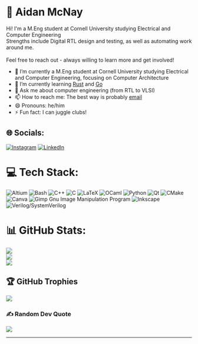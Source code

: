 <!--
**Aidan-McNay/Aidan-McNay** is a ✨ _special_ ✨ repository because its `README.md` (this file) appears on your GitHub profile.

Here are some ideas to get you started:

- 🔭 I’m currently working on ...
- 🌱 I’m currently learning ...
- 👯 I’m looking to collaborate on ...
- 🤔 I’m looking for help with ...
- 💬 Ask me about ...
- 📫 How to reach me: ...
- 😄 Pronouns: ...
- ⚡ Fun fact: ...
-->

# 💫 Aidan McNay
Hi! I'm a M.Eng student at Cornell University studying Electrical and Computer Engineering<br>Strengths include Digital RTL design and testing, as well as automating work around me.<br><br>Feel free to reach out - always willing to learn more and get involved!

- 🔭 I’m currently a M.Eng student at Cornell University studying Electrical and Computer Engineering, focusing on Computer Architecture
- 🌱 I’m currently learning [Rust](https://github.com/Aidan-McNay/cirkit) and [Go](https://github.com/Aidan-McNay/jeopardy)
- 💬 Ask me about computer engineering (from RTL to VLSI)
- 📫 How to reach me: The best way is probably [email](mailto:acm289@cornell.edu) 
- 😄 Pronouns: he/him
- ⚡ Fun fact: I can juggle clubs!


## 🌐 Socials:
[![Instagram](https://img.shields.io/badge/Instagram-%23E4405F.svg?logo=Instagram&logoColor=white)](https://instagram.com/aidan_c_mcnay) [![LinkedIn](https://img.shields.io/badge/LinkedIn-%230077B5.svg?logo=linkedin&logoColor=white)](https://linkedin.com/in/aidan-mcnay-0ba928201) 

# 💻 Tech Stack:
![Altium](https://img.shields.io/badge/-Altium%20Designer-A5915F?style=for-the-badge&logo=altium-designer&logoColor=black) ![Bash](https://img.shields.io/badge/-Bash-4EAA25?style=for-the-badge&logo=gnu-bash&logoColor=white) ![C++](https://img.shields.io/badge/c++-%2300599C.svg?style=for-the-badge&logo=c%2B%2B&logoColor=white) ![C](https://img.shields.io/badge/c-%2300599C.svg?style=for-the-badge&logo=c&logoColor=white) ![LaTeX](https://img.shields.io/badge/latex-%23008080.svg?style=for-the-badge&logo=latex&logoColor=white) ![OCaml](https://img.shields.io/badge/OCaml-%23E98407.svg?style=for-the-badge&logo=ocaml&logoColor=white) ![Python](https://img.shields.io/badge/python-3670A0?style=for-the-badge&logo=python&logoColor=ffdd54) ![Qt](https://img.shields.io/badge/Qt-%23217346.svg?style=for-the-badge&logo=Qt&logoColor=white) ![CMake](https://img.shields.io/badge/CMake-%23008FBA.svg?style=for-the-badge&logo=cmake&logoColor=white) ![Canva](https://img.shields.io/badge/Canva-%2300C4CC.svg?style=for-the-badge&logo=Canva&logoColor=white) ![Gimp Gnu Image Manipulation Program](https://img.shields.io/badge/Gimp-657D8B?style=for-the-badge&logo=gimp&logoColor=FFFFFF) ![Inkscape](https://img.shields.io/badge/Inkscape-e0e0e0?style=for-the-badge&logo=inkscape&logoColor=080A13) ![Verilog/SystemVerilog](https://img.shields.io/badge/Verilog%2FSystemVerilog-b31b1b?style=for-the-badge)
# 📊 GitHub Stats:
![](https://github-readme-stats.vercel.app/api?username=Aidan-McNay&theme=radical&hide_border=false&include_all_commits=true&count_private=true)<br/>
![](https://github-readme-streak-stats.herokuapp.com/?user=Aidan-McNay&theme=radical&hide_border=false)<br/>
![](https://github-readme-stats.vercel.app/api/top-langs/?username=Aidan-McNay&theme=radical&hide_border=false&include_all_commits=true&count_private=true&layout=compact)

## 🏆 GitHub Trophies
![](https://github-profile-trophy.vercel.app/?username=Aidan-McNay&theme=radical&no-frame=false&no-bg=false&margin-w=4)

### ✍️ Random Dev Quote
![](https://quotes-github-readme.vercel.app/api?type=horizontal&theme=radical)

---
<!--
[![](https://visitcount.itsvg.in/api?id=Aidan-McNay&icon=0&color=0)](https://visitcount.itsvg.in)
-->

<!-- Proudly created with GPRM ( https://gprm.itsvg.in ) -->
